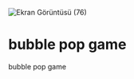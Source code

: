 ![Ekran Görüntüsü (76)](https://user-images.githubusercontent.com/91139120/175235093-a68ecab0-b7c3-4092-8028-e95b92756fb4.png)
# bubble pop game
 bubble pop game
